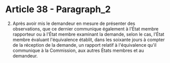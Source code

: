 # Article 38 - Paragraph_2

2. Après avoir mis le demandeur en mesure de présenter des observations, que ce dernier communique également à l'État membre rapporteur ou à l'État membre examinant la demande, selon le cas, l'État membre évaluant l'équivalence établit, dans les soixante jours à compter de la réception de la demande, un rapport relatif à l'équivalence qu'il communique à la Commission, aux autres États membres et au demandeur.